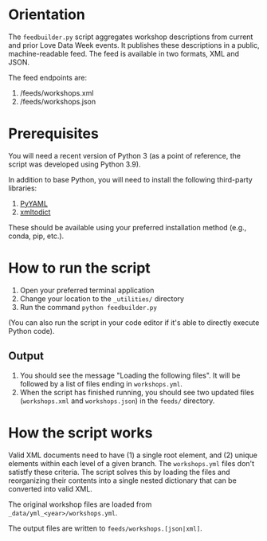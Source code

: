 # Orientation

The `feedbuilder.py` script aggregates workshop descriptions from current and prior Love Data Week events. It publishes these descriptions in a public, machine-readable feed. The feed is available in two formats, XML and JSON.

The feed endpoints are:

1. <sitename>/feeds/workshops.xml
2. <sitename>/feeds/workshops.json

# Prerequisites

You will need a recent version of Python 3 (as a point of reference, the script was developed using Python 3.9).

In addition to base Python, you will need to install the following third-party libraries:

1. [PyYAML](https://pypi.org/project/PyYAML/)
2. [xmltodict](https://pypi.org/project/xmltodict/)

These should be available using your preferred installation method (e.g., conda, pip, etc.).

# How to run the script

1. Open your preferred terminal application
2. Change your location to the `_utilities/` directory
3. Run the command `python feedbuilder.py`

(You can also run the script in your code editor if it's able to directly execute Python code).

## Output

1. You should see the message "Loading the following files". It will be followed by a list of files ending in `workshops.yml`.
2. When the script has finished running, you should see two updated files (`workshops.xml` and `workshops.json`) in the `feeds/` directory.

# How the script works

Valid XML documents need to have (1) a single root element, and (2) unique elements within each level of a given branch. The `workshops.yml` files don't satistfy these criteria. The script solves this by loading the files and reorganizing their contents into a single nested dictionary that can be converted into valid XML.

The original workshop files are loaded from `_data/yml_<year>/workshops.yml`.

The output files are written to `feeds/workshops.[json|xml]`.
